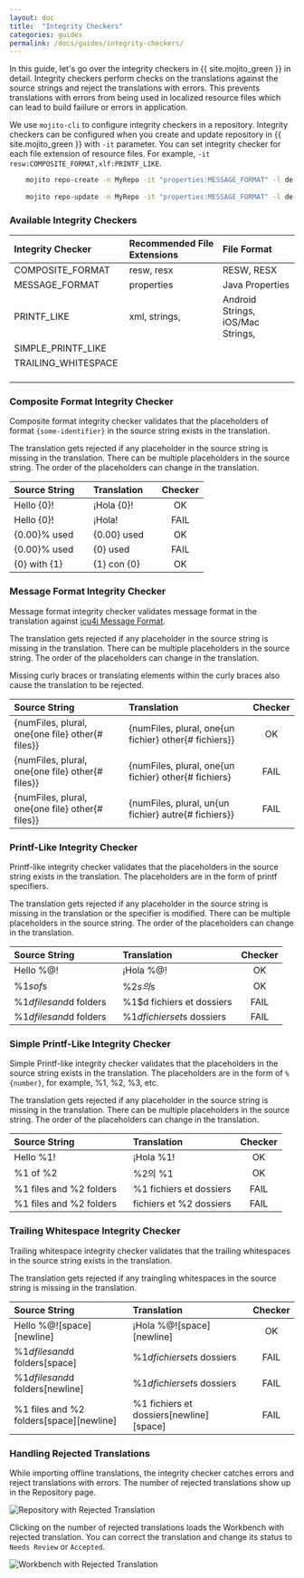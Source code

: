 ```yaml
---
layout: doc
title:  "Integrity Checkers"
categories: guides
permalink: /docs/guides/integrity-checkers/
---
```


In this guide, let's go over the integrity checkers in {{ site.mojito_green }} in detail.  Integrity checkers perform checks on the translations against the source strings and reject the translations with errors.  This prevents translations with errors from being used in localized resource files which can lead to build faiilure or errors in application.


We use `mojito-cli` to configure integrity checkers in a repository.  Integrity checkers can be configured when you create and update repository in {{ site.mojito_green }} with `-it` parameter.  You can set integrity checker for each file extension of resource files.  For example, `-it resw:COMPOSITE_FORMAT,xlf:PRINTF_LIKE`.

```bash
    mojito repo-create -n MyRepo -it "properties:MESSAGE_FORMAT" -l de-DE es-ES
    
    mojito repo-update -n MyRepo -it "properties:MESSAGE_FORMAT" -l de-DE es-ES
```

### Available Integrity Checkers

| Integrity Checker                      | Recommended File Extensions&nbsp;&nbsp;&nbsp; | File Format                          |
|:---------------------------------------|:----------------------------------------------|:-------------------------------------|
| COMPOSITE_FORMAT                       | resw, resx                                    | RESW, RESX                           |
| MESSAGE_FORMAT                         | properties                                    | Java Properties                      |
| PRINTF_LIKE                            | xml, strings,                                 | Android Strings, iOS/Mac Strings,    |
| SIMPLE_PRINTF_LIKE                     |                                               |                                      |
| TRAILING_WHITESPACE &nbsp;&nbsp;&nbsp; |                                               |                                      |


### Composite Format Integrity Checker

Composite format integrity checker validates that the placeholders of format `{some-identifier}` in the source string exists in the translation.  

The translation gets rejected if any placeholder in the source string is missing in the translation.  There can be multiple placeholders in the source string.  The order of the placeholders can change in the translation. 

| Source String &nbsp;&nbsp;&nbsp; | Translation &nbsp;&nbsp;&nbsp; | Checker |
|:---------------------------------|:-------------------------------|:-------:|
| Hello {0}!                       | ¡Hola {0}!                     | OK      |
| Hello {0}!                       | ¡Hola!                         | FAIL    |
| {0.00}% used                     | {0.00} used                    | OK      |
| {0.00}% used                     | {0} used                       | FAIL    |
| {0} with {1}                     | {1} con {0}                    | OK      |



### Message Format Integrity Checker

Message format integrity checker validates message format in the translation against [icu4j Message Format](http://icu-project.org/apiref/icu4j/com/ibm/icu/text/MessageFormat.html).

The translation gets rejected if any placeholder in the source string is missing in the translation.  There can be multiple placeholders in the source string.  The order of the placeholders can change in the translation.

Missing curly braces or translating elements within the curly braces also cause the translation to be rejected.

| Source String                                                 | Translation                                           | Checker |
|:--------------------------------------------------------------|:------------------------------------------------------|:-------:|
| {numFiles, plural, one{one file} other{# files}} &nbsp;&nbsp; | {numFiles, plural, one{un fichier} other{# fichiers}} | OK      |
| {numFiles, plural, one{one file} other{# files}} &nbsp;&nbsp; | {numFiles, plural, one{un fichier} other{# fichiers}  | FAIL    |
| {numFiles, plural, one{one file} other{# files}} &nbsp;&nbsp; | {numFiles, plural, un{un fichier} autre{# fichiers}}  | FAIL    |




### Printf-Like Integrity Checker

Printf-like integrity checker validates that the placeholders in the source string exists in the translation.  The placeholders are in the form of printf specifiers.  

The translation gets rejected if any placeholder in the source string is missing in the translation or the specifier is modified.  There can be multiple placeholders in the source string.  The order of the placeholders can change in the translation. 

| Source String                            | Translation                     | Checker |
|:-----------------------------------------|:--------------------------------|:-------:|
| Hello %@!                                | ¡Hola %@!                       | OK      |
| %1$s of %2$s                             | %2$s의 %1$s                      | OK      |
| %1$d files and %2$d folders              | %1$d fichiers et dossiers       | FAIL    |
| %1$d files and %2$d folders &nbsp;&nbsp; | %1$d fichiers et %2$s dossiers  | FAIL    |




### Simple Printf-Like Integrity Checker

Simple Printf-like integrity checker validates that the placeholders in the source string exists in the translation.  The placeholders are in the form of `%{number}`, for example, %1, %2, %3, etc.

The translation gets rejected if any placeholder in the source string is missing in the translation.  There can be multiple placeholders in the source string.  The order of the placeholders can change in the translation.

| Source String                        | Translation                     | Checker |
|:-------------------------------------|:--------------------------------|:-------:|
| Hello %1!                            | ¡Hola %1!                       | OK      |
| %1 of %2                             | %2의 %1                          | OK      |
| %1 files and %2 folders              | %1 fichiers et dossiers         | FAIL    |
| %1 files and %2 folders &nbsp;&nbsp; | fichiers et %2 dossiers         | FAIL    |




### Trailing Whitespace Integrity Checker

Trailing whitespace integrity checker validates that the trailing whitespaces in the source string exists in the translation.  

The translation gets rejected if any traingling whitespaces in the source string is missing in the translation.  

| Source String                                    | Translation                                         | Checker |
|:-------------------------------------------------|:----------------------------------------------------|:-------:|
| Hello %@![space][newline]                        | ¡Hola %@![space][newline]                           | OK      |
| %1$d files and %2$d folders[space]               | %1$d fichiers et %2$s dossiers                      | FAIL    |
| %1$d files and %2$d folders[newline]&nbsp;&nbsp; | %1$d fichiers et %2$s dossiers                      | FAIL    |
| %1 files and %2 folders[space][newline]          | %1 fichiers et dossiers[newline][space]&nbsp;&nbsp; | FAIL    |





### Handling Rejected Translations

While importing offline translations, the integrity checker catches errors and reject translations with errors.  The number of rejected translations show up in the Repository page.

![Repository with Rejected Translation](./images/repository-rejected-translation.png)

Clicking on the number of rejected translations loads the Workbench with rejected translation.  You can correct the translation and change its status to `Needs Review` or `Accepted`.

![Workbench with Rejected Translation](./images/workbench-warning.png)


